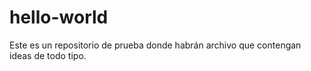 # hello-world
Este es un repositorio de prueba donde habrán archivo que contengan ideas de todo tipo.
